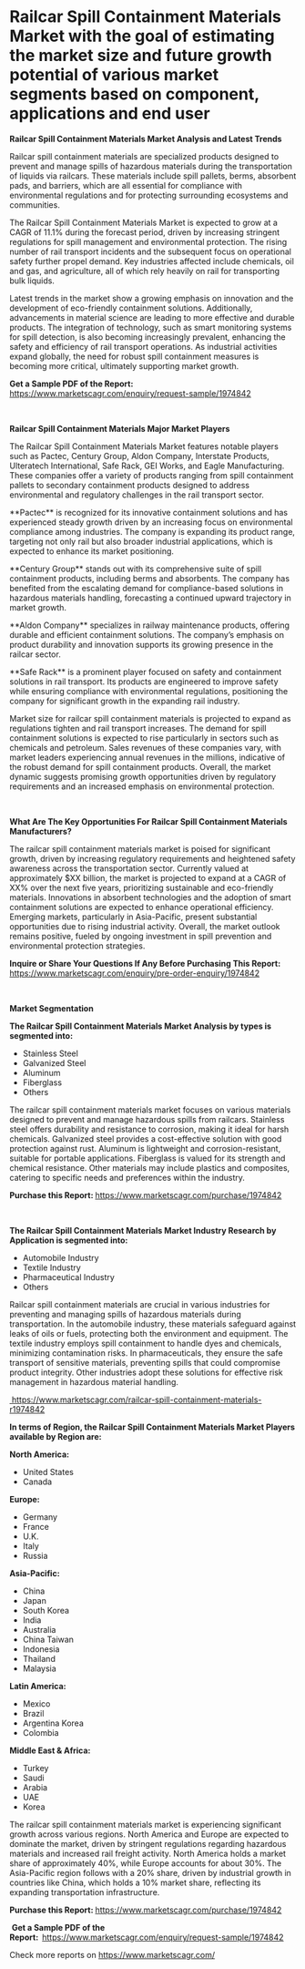 <p><h1>Railcar Spill Containment Materials Market with the goal of estimating the market size and future growth potential of various market segments based on component, applications and end user</h1></p><p><strong>Railcar Spill Containment Materials Market Analysis and Latest Trends</strong></p>
<p><p>Railcar spill containment materials are specialized products designed to prevent and manage spills of hazardous materials during the transportation of liquids via railcars. These materials include spill pallets, berms, absorbent pads, and barriers, which are all essential for compliance with environmental regulations and for protecting surrounding ecosystems and communities.</p><p>The Railcar Spill Containment Materials Market is expected to grow at a CAGR of 11.1% during the forecast period, driven by increasing stringent regulations for spill management and environmental protection. The rising number of rail transport incidents and the subsequent focus on operational safety further propel demand. Key industries affected include chemicals, oil and gas, and agriculture, all of which rely heavily on rail for transporting bulk liquids.</p><p>Latest trends in the market show a growing emphasis on innovation and the development of eco-friendly containment solutions. Additionally, advancements in material science are leading to more effective and durable products. The integration of technology, such as smart monitoring systems for spill detection, is also becoming increasingly prevalent, enhancing the safety and efficiency of rail transport operations. As industrial activities expand globally, the need for robust spill containment measures is becoming more critical, ultimately supporting market growth.</p></p>
<p><strong>Get a Sample PDF of the Report:&nbsp;</strong> <a href="https://www.marketscagr.com/enquiry/request-sample/1974842?utm_campaign=1789&utm_medium=2&utm_source=Github&utm_content=ia&utm_term=04022025&utm_id=railcar-spill-containment-materials">https://www.marketscagr.com/enquiry/request-sample/1974842</a></p>
<p>&nbsp;</p>
<p><strong>Railcar Spill Containment Materials Major Market Players</strong></p>
<p><p>The Railcar Spill Containment Materials Market features notable players such as Pactec, Century Group, Aldon Company, Interstate Products, Ulteratech International, Safe Rack, GEI Works, and Eagle Manufacturing. These companies offer a variety of products ranging from spill containment pallets to secondary containment products designed to address environmental and regulatory challenges in the rail transport sector.</p><p>**Pactec** is recognized for its innovative containment solutions and has experienced steady growth driven by an increasing focus on environmental compliance among industries. The company is expanding its product range, targeting not only rail but also broader industrial applications, which is expected to enhance its market positioning.</p><p>**Century Group** stands out with its comprehensive suite of spill containment products, including berms and absorbents. The company has benefited from the escalating demand for compliance-based solutions in hazardous materials handling, forecasting a continued upward trajectory in market growth.</p><p>**Aldon Company** specializes in railway maintenance products, offering durable and efficient containment solutions. The company’s emphasis on product durability and innovation supports its growing presence in the railcar sector.</p><p>**Safe Rack** is a prominent player focused on safety and containment solutions in rail transport. Its products are engineered to improve safety while ensuring compliance with environmental regulations, positioning the company for significant growth in the expanding rail industry.</p><p>Market size for railcar spill containment materials is projected to expand as regulations tighten and rail transport increases. The demand for spill containment solutions is expected to rise particularly in sectors such as chemicals and petroleum. Sales revenues of these companies vary, with market leaders experiencing annual revenues in the millions, indicative of the robust demand for spill containment products. Overall, the market dynamic suggests promising growth opportunities driven by regulatory requirements and an increased emphasis on environmental protection.</p></p>
<p>&nbsp;</p>
<p><strong>What Are The Key Opportunities For Railcar Spill Containment Materials Manufacturers?</strong></p>
<p><p>The railcar spill containment materials market is poised for significant growth, driven by increasing regulatory requirements and heightened safety awareness across the transportation sector. Currently valued at approximately $XX billion, the market is projected to expand at a CAGR of XX% over the next five years, prioritizing sustainable and eco-friendly materials. Innovations in absorbent technologies and the adoption of smart containment solutions are expected to enhance operational efficiency. Emerging markets, particularly in Asia-Pacific, present substantial opportunities due to rising industrial activity. Overall, the market outlook remains positive, fueled by ongoing investment in spill prevention and environmental protection strategies.</p></p>
<p><strong>Inquire or Share Your Questions If Any Before Purchasing This Report:</strong> <a href="https://www.marketscagr.com/enquiry/pre-order-enquiry/1974842?utm_campaign=1789&utm_medium=2&utm_source=Github&utm_content=ia&utm_term=04022025&utm_id=railcar-spill-containment-materials">https://www.marketscagr.com/enquiry/pre-order-enquiry/1974842</a></p>
<p>&nbsp;</p>
<p><strong>Market Segmentation</strong></p>
<p><strong>The Railcar Spill Containment Materials Market Analysis by types is segmented into:</strong></p>
<p><ul><li>Stainless Steel</li><li>Galvanized Steel</li><li>Aluminum</li><li>Fiberglass</li><li>Others</li></ul></p>
<p><p>The railcar spill containment materials market focuses on various materials designed to prevent and manage hazardous spills from railcars. Stainless steel offers durability and resistance to corrosion, making it ideal for harsh chemicals. Galvanized steel provides a cost-effective solution with good protection against rust. Aluminum is lightweight and corrosion-resistant, suitable for portable applications. Fiberglass is valued for its strength and chemical resistance. Other materials may include plastics and composites, catering to specific needs and preferences within the industry.</p></p>
<p><strong>Purchase this Report:&nbsp;</strong><a href="https://www.marketscagr.com/purchase/1974842?utm_campaign=1789&utm_medium=2&utm_source=Github&utm_content=ia&utm_term=04022025&utm_id=railcar-spill-containment-materials">https://www.marketscagr.com/purchase/1974842</a></p>
<p>&nbsp;</p>
<p><strong>The Railcar Spill Containment Materials Market Industry Research by Application is segmented into:</strong></p>
<p><ul><li>Automobile Industry</li><li>Textile Industry</li><li>Pharmaceutical Industry</li><li>Others</li></ul></p>
<p><p>Railcar spill containment materials are crucial in various industries for preventing and managing spills of hazardous materials during transportation. In the automobile industry, these materials safeguard against leaks of oils or fuels, protecting both the environment and equipment. The textile industry employs spill containment to handle dyes and chemicals, minimizing contamination risks. In pharmaceuticals, they ensure the safe transport of sensitive materials, preventing spills that could compromise product integrity. Other industries adopt these solutions for effective risk management in hazardous material handling.</p></p>
<p><a href="https://www.marketscagr.com/railcar-spill-containment-materials-r1974842?utm_campaign=1789&utm_medium=2&utm_source=Github&utm_content=ia&utm_term=04022025&utm_id=railcar-spill-containment-materials">&nbsp;https://www.marketscagr.com/railcar-spill-containment-materials-r1974842</a></p>
<p><strong>In terms of Region, the Railcar Spill Containment Materials Market Players available by Region are:</strong></p>
<p>
    <p> <strong> North America: </strong>
        <ul>
            <li>United States</li>
            <li>Canada</li>
        </ul>
        </p> 
    <p> <strong> Europe: </strong>
        <ul>
            <li>Germany</li>
            <li>France</li>
            <li>U.K.</li>
            <li>Italy</li>
            <li>Russia</li>
        </ul>
        </p> 
    <p> <strong> Asia-Pacific: </strong>
        <ul>
            <li>China</li>
            <li>Japan</li>
            <li>South Korea</li>
            <li>India</li>
            <li>Australia</li>
            <li>China Taiwan</li>
            <li>Indonesia</li>
            <li>Thailand</li>
            <li>Malaysia</li>
        </ul>
        </p> 
    <p> <strong> Latin America: </strong>
        <ul>
            <li>Mexico</li>
            <li>Brazil</li>
            <li>Argentina Korea</li>
            <li>Colombia</li>
        </ul>
        </p> 
    <p> <strong> Middle East & Africa: </strong>
        <ul>
            <li>Turkey</li>
            <li>Saudi</li>
            <li>Arabia</li>
            <li>UAE</li>
            <li>Korea</li>
        </ul>
    </p>
    </p>
<p><p>The railcar spill containment materials market is experiencing significant growth across various regions. North America and Europe are expected to dominate the market, driven by stringent regulations regarding hazardous materials and increased rail freight activity. North America holds a market share of approximately 40%, while Europe accounts for about 30%. The Asia-Pacific region follows with a 20% share, driven by industrial growth in countries like China, which holds a 10% market share, reflecting its expanding transportation infrastructure.</p></p>
<p><strong>Purchase this Report: </strong><a href="https://www.marketscagr.com/purchase/1974842?utm_campaign=1789&utm_medium=2&utm_source=Github&utm_content=ia&utm_term=04022025&utm_id=railcar-spill-containment-materials">https://www.marketscagr.com/purchase/1974842</a></p>
<p>&nbsp;<strong>Get a Sample PDF of the Report:&nbsp;&nbsp;</strong><a href="https://www.marketscagr.com/enquiry/request-sample/1974842?utm_campaign=1789&utm_medium=2&utm_source=Github&utm_content=ia&utm_term=04022025&utm_id=railcar-spill-containment-materials">https://www.marketscagr.com/enquiry/request-sample/1974842</a></p>
<p><strong></strong></p>
<p>Check more reports on <a href="https://www.marketscagr.com/?utm_campaign=1789&utm_medium=2&utm_source=Github&utm_content=ia&utm_term=04022025&utm_id=railcar-spill-containment-materials">https://www.marketscagr.com/</a></p>